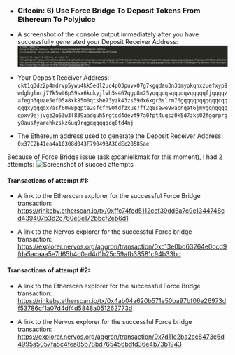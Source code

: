 * ### Gitcoin: 6) Use Force Bridge To Deposit Tokens From Ethereum To Polyjuice

* A screenshot of the console output immediately after you have successfully generated your Deposit Receiver Address:
![Screenshot of generated your Deposit Receiver Address](https://github.com/x777/Nervos-Gitconin-Hackaton/blob/main/Use%20Force%20Bridge%20To%20Deposit%20Tokens%20From%20Ethereum%20To%20Polyjuice/deposit_address_output.png)

* Your Deposit Receiver Address:
```ckt1q3dz2p4mdrvp5ywu4kk5edl2uc4p03puvx07g7kgqdau3n3dmypkqnxzuefxyp9wdghglncj77k5wt6p59sx6kukyjlwh5s467qgp8m25yqqqqqsqqqqqvqqqqqfjqqqqzafegh3quae5ef05a8xk85m0qtshe73yzk43zs59dx6kgr3slrm76gqqqqpqqqqqqcqqqqqxyqqqqx7asf60w8pqpte2sfcfn90fdfzxue7ff2g8sawe9wacnqat6jmygqngqqqqpxv9ejjvgz2u63w3l839aadguh5rgtqd4devf97a0fpt4uqsz0k5d7zks02fggrprgy8ausfyarehkzskz6uq9rqgqqqqqqcq8td4nj```

* The Ethereum address used to generate the Deposit Receiver Address:
```0x37C2b41ea4a10308d043F790493A3CdEc28585ae```

Because of Force Bridge issue (ask @danielkmak for this moment), I had 2 attempts:
![Screenshot of succed attempts]()


#### Transactions of attempt #1:
* A link to the Etherscan explorer for the successful Force Bridge transaction:
https://rinkeby.etherscan.io/tx/0xffc74fed5112ccf39dd6a7c9e1344748cd439407b3d2c760e8e172bbcf2eb6d1

* A link to the Nervos explorer for the successful Force bridge transaction:
https://explorer.nervos.org/aggron/transaction/0xc13e0bd63264e0ccd9fda5acaaa5e7d65b4c0ad4d1b25c59afb38581c94b33bd

#### Transactions of attempt #2:
* A link to the Etherscan explorer for the successful Force Bridge transaction:
https://rinkeby.etherscan.io/tx/0x4ab04a620b571e50ba97bf06e26973df53786cf1a07d4df4d5848a051262773d

* A link to the Nervos explorer for the successful Force bridge transaction:
https://explorer.nervos.org/aggron/transaction/0x7d11c2ba2ac8473c6d4995a5057fa5c4fea85b78bd765456bdfd36e4b73b1943